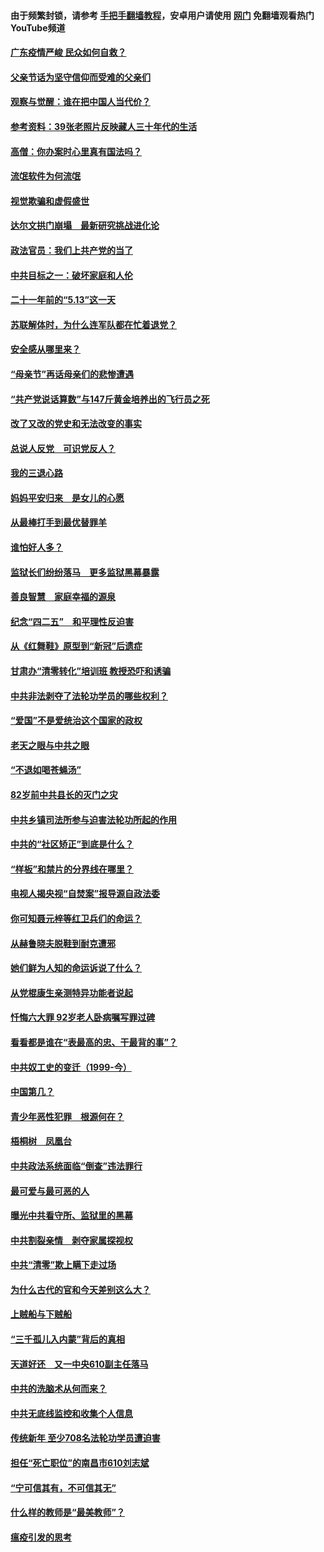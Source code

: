 #### 由于频繁封锁，请参考 [手把手翻墙教程](https://github.com/gfw-breaker/guides/wiki/)，安卓用户请使用 [网门](https://github.com/gfw-breaker/nogfw/blob/master/dl.md?t=06241000) 免翻墙观看热门YouTube频道 

#### [广东疫情严峻 民众如何自救？](../pages/19/427311.md?t=06241000) 

#### [父亲节话为坚守信仰而受难的父亲们](../pages/19/427033.md?t=06241000) 

#### [观察与觉醒：谁在把中国人当代价？](../pages/19/426987.md?t=06241000) 

#### [参考资料：39张老照片反映藏人三十年代的生活](../pages/19/426471.md?t=06241000) 

#### [高僧：你办案时心里真有国法吗？](../pages/19/426530.md?t=06241000) 

#### [流氓软件为何流氓](../pages/19/426531.md?t=06241000) 

#### [视觉欺骗和虚假盛世](../pages/19/426443.md?t=06241000) 

#### [达尔文拱门崩塌　最新研究挑战进化论](../pages/19/426009.md?t=06241000) 

#### [政法官员：我们上共产党的当了](../pages/19/425351.md?t=06241000) 

#### [中共目标之一：破坏家庭和人伦](../pages/19/424454.md?t=06241000) 

#### [二十一年前的“5.13”这一天](../pages/19/424814.md?t=06241000) 

#### [苏联解体时，为什么连军队都在忙着退党？](../pages/19/424335.md?t=06241000) 

#### [安全感从哪里来？](../pages/19/424336.md?t=06241000) 

#### [“母亲节”再话母亲们的悲惨遭遇](../pages/19/424234.md?t=06241000) 

#### [“共产党说话算数”与147斤黄金培养出的飞行员之死](../pages/19/424115.md?t=06241000) 

#### [改了又改的党史和无法改变的事实](../pages/19/424037.md?t=06241000) 

#### [总说人反党　可识党反人？](../pages/19/423820.md?t=06241000) 

#### [我的三退心路](../pages/19/423876.md?t=06241000) 

#### [妈妈平安归来　是女儿的心愿](../pages/19/423947.md?t=06241000) 

#### [从最棒打手到最优替罪羊](../pages/19/423819.md?t=06241000) 

#### [谁怕好人多？](../pages/19/423774.md?t=06241000) 

#### [监狱长们纷纷落马　更多监狱黑幕暴露](../pages/19/423787.md?t=06241000) 

#### [善良智慧　家庭幸福的源泉](../pages/19/423632.md?t=06241000) 

#### [纪念“四二五”　和平理性反迫害](../pages/19/423660.md?t=06241000) 

#### [从《红舞鞋》原型到“新冠”后遗症](../pages/19/423509.md?t=06241000) 

#### [甘肃办“清零转化”培训班 教授恐吓和诱骗](../pages/19/423498.md?t=06241000) 

#### [中共非法剥夺了法轮功学员的哪些权利？](../pages/19/423392.md?t=06241000) 

#### [“爱国”不是爱统治这个国家的政权](../pages/19/423029.md?t=06241000) 

#### [老天之眼与中共之眼](../pages/19/423378.md?t=06241000) 

#### [“不退如喝苍蝇汤”](../pages/19/423287.md?t=06241000) 

#### [82岁前中共县长的灭门之灾](../pages/19/423055.md?t=06241000) 

#### [中共乡镇司法所参与迫害法轮功所起的作用](../pages/19/423064.md?t=06241000) 

#### [中共的“社区矫正”到底是什么？](../pages/19/422870.md?t=06241000) 

#### [“样板”和禁片的分界线在哪里？](../pages/19/422704.md?t=06241000) 

#### [电视人揭央视“自焚案”报导源自政法委](../pages/19/422770.md?t=06241000) 

#### [你可知聂元梓等红卫兵们的命运？](../pages/19/422848.md?t=06241000) 

#### [从赫鲁晓夫脱鞋到耐克遭邪](../pages/19/422826.md?t=06241000) 

#### [她们鲜为人知的命运诉说了什么？](../pages/19/422754.md?t=06241000) 

#### [从党棍康生亲测特异功能者说起](../pages/19/422657.md?t=06241000) 

#### [忏悔六大罪 92岁老人卧病嘱写罪过碑](../pages/19/422750.md?t=06241000) 

#### [看看都是谁在“表最高的忠、干最背的事”？](../pages/19/422703.md?t=06241000) 

#### [中共奴工史的变迁（1999-今）](../pages/19/422656.md?t=06241000) 

#### [中国第几？](../pages/19/422496.md?t=06241000) 

#### [青少年恶性犯罪　根源何在？](../pages/19/422449.md?t=06241000) 

#### [梧桐树　凤凰台](../pages/19/422442.md?t=06241000) 

#### [中共政法系统面临“倒查”违法罪行](../pages/19/422497.md?t=06241000) 

#### [最可爱与最可恶的人](../pages/19/422448.md?t=06241000) 

#### [曝光中共看守所、监狱里的黑幕](../pages/19/422390.md?t=06241000) 

#### [中共割裂亲情　剥夺家属探视权](../pages/19/422364.md?t=06241000) 

#### [中共“清零”欺上瞒下走过场](../pages/19/422306.md?t=06241000) 

#### [为什么古代的官和今天差别这么大？](../pages/19/422228.md?t=06241000) 

#### [上贼船与下贼船](../pages/19/422276.md?t=06241000) 

#### [“三千孤儿入内蒙”背后的真相](../pages/19/422229.md?t=06241000) 

#### [天道好还　又一中央610副主任落马](../pages/19/422155.md?t=06241000) 

#### [中共的洗脑术从何而来？](../pages/19/422154.md?t=06241000) 

#### [中共无底线监控和收集个人信息](../pages/19/422039.md?t=06241000) 

#### [传统新年 至少708名法轮功学员遭迫害](../pages/19/421946.md?t=06241000) 

#### [担任“死亡职位”的南昌市610刘志斌](../pages/19/421957.md?t=06241000) 

#### [“宁可信其有，不可信其无”](../pages/19/421691.md?t=06241000) 

#### [什么样的教师是“最美教师”？](../pages/19/421755.md?t=06241000) 

#### [瘟疫引发的思考](../pages/19/421594.md?t=06241000) 

